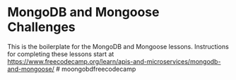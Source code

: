 # MongoDB and Mongoose Challenges

This is the boilerplate for the MongoDB and Mongoose lessons. Instructions for completing these lessons start at https://www.freecodecamp.org/learn/apis-and-microservices/mongodb-and-mongoose/
#   m o o n g o b d f r e e c o d e c a m p  
 